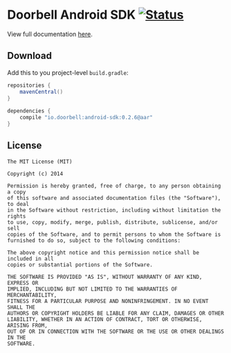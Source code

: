 # Doorbell Android SDK [![Status](https://travis-ci.org/doorbell/android-sdk.svg?branch=master)](https://travis-ci.org/doorbell/android-sdk)

View full documentation [here](https://doorbell.io/docs/android).

Download
--------

Add this to you project-level `build.gradle`:

```groovy
repositories {
    mavenCentral()
}
  
dependencies {
    compile "io.doorbell:android-sdk:0.2.6@aar"
}
```

License
-------

    The MIT License (MIT)
    
    Copyright (c) 2014 
    
    Permission is hereby granted, free of charge, to any person obtaining a copy
    of this software and associated documentation files (the "Software"), to deal
    in the Software without restriction, including without limitation the rights
    to use, copy, modify, merge, publish, distribute, sublicense, and/or sell
    copies of the Software, and to permit persons to whom the Software is
    furnished to do so, subject to the following conditions:
    
    The above copyright notice and this permission notice shall be included in all
    copies or substantial portions of the Software.
    
    THE SOFTWARE IS PROVIDED "AS IS", WITHOUT WARRANTY OF ANY KIND, EXPRESS OR
    IMPLIED, INCLUDING BUT NOT LIMITED TO THE WARRANTIES OF MERCHANTABILITY,
    FITNESS FOR A PARTICULAR PURPOSE AND NONINFRINGEMENT. IN NO EVENT SHALL THE
    AUTHORS OR COPYRIGHT HOLDERS BE LIABLE FOR ANY CLAIM, DAMAGES OR OTHER
    LIABILITY, WHETHER IN AN ACTION OF CONTRACT, TORT OR OTHERWISE, ARISING FROM,
    OUT OF OR IN CONNECTION WITH THE SOFTWARE OR THE USE OR OTHER DEALINGS IN THE
    SOFTWARE.

